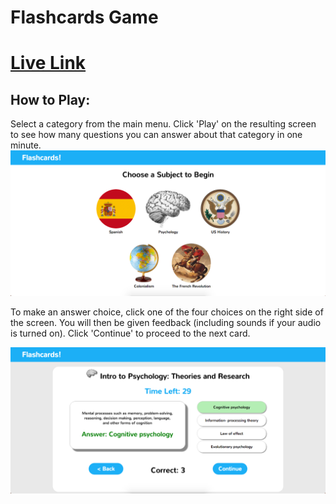 # Flashcards Game
# [Live Link](http://fleemaja.github.io/flashcards_game/)

## How to Play:
Select a category from the main menu. Click 'Play' on the resulting screen
to see how many questions you can answer about that category in one minute. <br />
![Screenshot](images/flashcards.png) <br />

To make an answer choice, click one of the four choices on the right side of the screen.
You will then be given feedback (including sounds if your audio is turned on).
Click 'Continue' to proceed to the next card.

![Screenshot](images/gameplay.png)
